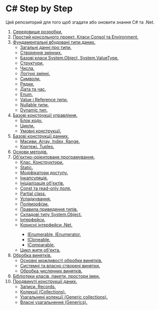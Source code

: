 # C# Step by Step

Цей репозиторий для того щоб згадати або оновити знання C# та .Net.
<ol>

<li> <a href="./01 Середовище розробки">Середовище розробки.</a> </li>
<li> <a href="./02 Простий консольного проект. Класи Consol та Environment">Простий консольного проект. Класи Consol та Environment.</a></li>
<li> <a href="./03 Фундаментальні вбудовані типи даних">Фундаментальні вбудовані типи даних.</a>

- <a href="./03 Фундаментальні вбудовані типи даних/01 Загальні данні про типи">Загальні данні про типи.</a>
- <a href="./03 Фундаментальні вбудовані типи даних/02 Створення змінних">Створення змінних.</a>
- <a href="./03 Фундаментальні вбудовані типи даних/03 Базові класи System.Object, System.ValueType">Базові класи System.Object, System.ValueType.</a>
- <a href="./03 Фундаментальні вбудовані типи даних/04 Структури">Структури.</a>
- <a href="./03 Фундаментальні вбудовані типи даних/05 Числа">Числа.</a>
- <a href="./03 Фундаментальні вбудовані типи даних/06 Логічні змінні">Логічні змінні.</a>
- <a href="./03 Фундаментальні вбудовані типи даних/07 Символи">Символи.</a>
- <a href="./03 Фундаментальні вбудовані типи даних/08 Pядки">Pядки.</a>
- <a href="./03 Фундаментальні вбудовані типи даних/09 Дата та час">Дата та час.</a>
- <a href="./03 Фундаментальні вбудовані типи даних/10 Enum">Enum.</a>
- <a href="./03 Фундаментальні вбудовані типи даних/11 Value i Reference типи">Value i Reference типи.</a>
- <a href="./03 Фундаментальні вбудовані типи даних/12 Nullable типи">Nullable типи.</a>
- <a href="./03 Фундаментальні вбудовані типи даних/13 Dynamic тип">Dynamic тип.</a>

</li>
<li><a href="./04 Базові конструкції управління">Базові конструкції управління.</a> 

- <a href="./04 Базові конструкції управління/01 Блок коду">Блок коду.</a>
- <a href="./04 Базові конструкції управління/02 Цикли">Цикли.</a>
- <a href="./04 Базові конструкції управління/03 Умовні конструкції">Умовні конструкції.</a>

</li>
<li><a href="./05 Базові конструкції данних">Базові конструкції данних.</a> 

- <a href="./05 Базові конструкції данних/01 Масиви. Array, Index, Range">Масиви. Array, Index, Range.</a>
- <a href="./05 Базові конструкції данних/02 Кортежі. Tuples">Кортежі. Tuples.</a>

</li>

<li><a href="./06 Основи методів">Основи методів.</a></li>

<li><a href="./07 Об'єктно-орієнтоване програмування">Об'єктно-орієнтоване програмування.</a>

- <a href="./07 Об'єктно-орієнтоване програмування/01 Клас. Конструктори">Клас. Конструктори.</a>
- <a href="./07 Об'єктно-орієнтоване програмування/02 Static">Static.</a>
- <a href="./07 Об'єктно-орієнтоване програмування/03 Модіфікатори доступу">Модіфікатори доступу.</a>
- <a href="./07 Об'єктно-орієнтоване програмування/04 Інкапсуляція">Інкапсуляція.</a>
- <a href="./07 Об'єктно-орієнтоване програмування/05 Ініціалізація об'єктів">Ініціалізація об'єктів.</a>
- <a href="./07 Об'єктно-орієнтоване програмування/06 Const та read-only поля">Const та read-only поля.</a>
- <a href="./07 Об'єктно-орієнтоване програмування/07 Partial class">Partial class.</a>
- <a href="./07 Об'єктно-орієнтоване програмування/08 Успадкування">Успадкування.</a>
- <a href="./07 Об'єктно-орієнтоване програмування/09 Поліморфізм">Поліморфізм.</a>
- <a href="./07 Об'єктно-орієнтоване програмування/10 Правила приведення типів">Правила приведення типів.</a>
- <a href="./07 Об'єктно-орієнтоване програмування/11 Складові типу System.Object">Складові типу System.Object.</a>
- <a href="./07 Об'єктно-орієнтоване програмування/12 Інтерфейси">Інтерфейси.</a>
- <a href="./07 Об'єктно-орієнтоване програмування/13 Корисні інтерфейси .Net">Корисні інтерфейси .Net.</a>
<ol>

 - <a href="./07 Об'єктно-орієнтоване програмування/13 Корисні інтерфейси .Net/01 IEnumerable, IEnumerator">IEnumerable, IEnumerator.</a>
 - <a href="./07 Об'єктно-орієнтоване програмування/13 Корисні інтерфейси .Net/02 ICloneable">ICloneable.</a>
 - <a href="./07 Об'єктно-орієнтоване програмування/13 Корисні інтерфейси .Net/03 IComparable">IComparable.</a>
</ol>

- <a href="./07 Об'єктно-орієнтоване програмування/14 Цикл житя об'екта">Цикл житя об'екта.</a>
</li>
<li><a href="./08 Обробка винятків">Обробка винятків.</a>

- <a href="./08 Обробка винятків/01 Основні можливості обробки винятків">Основні можливості обробки винятків.</a>
- <a href="./08 Обробка винятків/02 Системні та власно створені винятки">Системні та власно створені винятки.</a>
- <a href="./08 Обробка винятків/03 Обробка численних винятків">Обробка численних винятків.</a>

<li> <a href="./09 Бібліотеки класів, пакети, простори імен">Бібліотеки класів, пакети, простори імен.</a> </li>


<li><a href="./10 Продвинуті конструкції даних">Продвинуті конструкції даних.</a>

- <a href="./10 Продвинуті конструкції даних/01 Записи. Records">Записи. Records.</a>
- <a href="./10 Продвинуті конструкції даних/02 Колекції (Collections)">Колекції (Collections).</a>
- <a href="./10 Продвинуті конструкції даних/03 Узагальнені колекції (Generic collections)">Узагальнені колекції (Generic collections).</a>
- <a href="./10 Продвинуті конструкції даних/04 Власні узагальнення (Generics)">Власні узагальнення (Generics).</a>


</li></ol>






